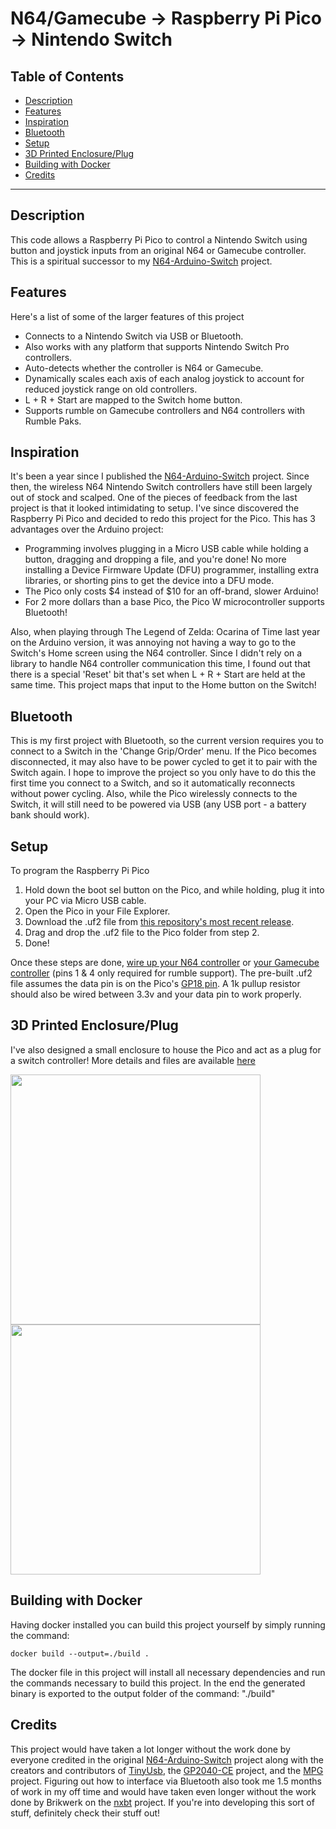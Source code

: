 # N64/Gamecube -> Raspberry Pi Pico -> Nintendo Switch

## Table of Contents

- [Description](#description)
- [Features](#features)
- [Inspiration](#inspiration)
- [Bluetooth](#bluetooth)
- [Setup](#setup)
- [3D Printed Enclosure/Plug](#3d-printed-enclosureplug)
- [Building with Docker](#building-with-docker)
- [Credits](#credits)

---

## Description

This code allows a Raspberry Pi Pico to control a Nintendo Switch using button and joystick inputs from an original N64 or Gamecube controller. This is a spiritual successor to my [N64-Arduino-Switch](https://github.com/DavidPagels/n64-arduino-switch) project.

## Features

Here's a list of some of the larger features of this project

- Connects to a Nintendo Switch via USB or Bluetooth.
- Also works with any platform that supports Nintendo Switch Pro controllers.
- Auto-detects whether the controller is N64 or Gamecube.
- Dynamically scales each axis of each analog joystick to account for reduced joystick range on old controllers.
- L + R + Start are mapped to the Switch home button.
- Supports rumble on Gamecube controllers and N64 controllers with Rumble Paks.

## Inspiration

It's been a year since I published the [N64-Arduino-Switch](https://github.com/DavidPagels/n64-arduino-switch) project. Since then, the wireless N64 Nintendo Switch controllers have still been largely out of stock and scalped. One of the pieces of feedback from the last project is that it looked intimidating to setup. I've since discovered the Raspberry Pi Pico and decided to redo this project for the Pico. This has 3 advantages over the Arduino project:
  
- Programming involves plugging in a Micro USB cable while holding a button, dragging and dropping a file, and you're done! No more installing a Device Firmware Update (DFU) programmer, installing extra libraries, or shorting pins to get the device into a DFU mode.
- The Pico only costs $4 instead of $10 for an off-brand, slower Arduino!
- For 2 more dollars than a base Pico, the Pico W microcontroller supports Bluetooth!

Also, when playing through The Legend of Zelda: Ocarina of Time last year on the Arduino version, it was annoying not having a way to go to the Switch's Home screen using the N64 controller. Since I didn't rely on a library to handle N64 controller communication this time, I found out that there is a special 'Reset' bit that's set when L + R + Start are held at the same time. This project maps that input to the Home button on the Switch!

## Bluetooth

This is my first project with Bluetooth, so the current version requires you to connect to a Switch in the 'Change Grip/Order' menu. If the Pico becomes disconnected, it may also have to be power cycled to get it to pair with the Switch again. I hope to improve the project so you only have to do this the first time you connect to a Switch, and so it automatically reconnects without power cycling. Also, while the Pico wirelessly connects to the Switch, it will still need to be powered via USB (any USB port - a battery bank should work).

## Setup

To program the Raspberry Pi Pico

1. Hold down the boot sel button on the Pico, and while holding, plug it into your PC via Micro USB cable.
2. Open the Pico in your File Explorer.
3. Download the .uf2 file from [this repository's most recent release](https://github.com/davidpagels/retro-pico-switch/releases).
4. Drag and drop the .uf2 file to the Pico folder from step 2.
5. Done!

Once these steps are done, [wire up your N64 controller](https://github.com/pothos/arduino-n64-controller-library/blob/master/README.md#wireing) or [your Gamecube controller](https://simplecontrollers.com/blogs/resources/gamecube-protocol) (pins 1 & 4 only required for rumble support). The pre-built .uf2 file assumes the data pin is on the Pico's [GP18 pin](https://datasheets.raspberrypi.com/pico/Pico-R3-A4-Pinout.pdf). A 1k pullup resistor should also be wired between 3.3v and your data pin to work properly.

## 3D Printed Enclosure/Plug

I've also designed a small enclosure to house the Pico and act as a plug for a switch controller! More details and files are available [here](https://www.thingiverse.com/thing:5823446)

<a href="https://www.thingiverse.com/thing:5823446">
  <img width="400" src="resources/N64%20Male%20Connector.jpg"/>
  <img width="400" src="resources/Pico%20Enclosure.jpg"/>
</a>

## Building with Docker

Having docker installed you can build this project yourself by simply running
the command:

```
docker build --output=./build .
```

The docker file in this project will install all necessary dependencies and run
the commands necessary to build this project. In the end the generated binary is
exported to the output folder of the command: "./build"

## Credits

This project would have taken a lot longer without the work done by everyone credited in the original [N64-Arduino-Switch](https://github.com/DavidPagels/n64-arduino-switch) project along with the creators and contributors of [TinyUsb](https://github.com/hathach/tinyusb), the [GP2040-CE](https://github.com/OpenStickCommunity/GP2040-CE) project, and the [MPG](https://github.com/OpenStickCommunity/MPG) project. Figuring out how to interface via Bluetooth also took me 1.5 months of work in my off time and would have taken even longer without the work done by Brikwerk on the [nxbt](https://github.com/Brikwerk/nxbt) project. If you're into developing this sort of stuff, definitely check their stuff out!
